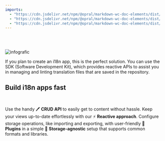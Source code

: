 ```yaml
---
imports:
  - "https://cdn.jsdelivr.net/npm/@opral/markdown-wc-doc-elements/dist/doc-header.js"
  - "https://cdn.jsdelivr.net/npm/@opral/markdown-wc-doc-elements/dist/doc-features.js"
  - "https://cdn.jsdelivr.net/npm/@opral/markdown-wc-doc-elements/dist/doc-feature.js"
---
```


<doc-header 
  title="What is the SDK?" 
  description="Extend the ecosystem with inlang’s SDK." 
  button="Start building" 
  link="/documentation/build-app"></doc-header>

<br/>
<br/>

<img src="https://cdn.jsdelivr.net/gh/opral/monorepo/inlang/documentation/sdk/assets/sdk-image.png" alt="infografic"></img>

If you plan to create an i18n app, this is the perfect solution. You can use the SDK (Software Development Kit), which provides reactive APIs to assist you in managing and linting translation files that are saved in the repository.

## Build i18n apps fast

<doc-features>
  <doc-feature color="#EBF0F4" title="🖊️  Reactive CRUD API" image="https://cdn.jsdelivr.net/gh/opral/monorepo/inlang/documentation/sdk/assets/sdkDocCrudNew.png"></doc-feature>
  <doc-feature color="#EBF0F4" title="📂  No Storage complexity" image="https://cdn.jsdelivr.net/gh/opral/monorepo/inlang/documentation/sdk/assets/sdkDocStorage.png"></doc-feature>
</doc-features>

<br/>

Use the handy 🖊️ **CRUD API** to easily get to content without hassle. Keep your views up-to-date effortlessly with our ⚡️ **Reactive approach**. Configure storage operations, like importing and exporting, with user-friendly 🧩 **Plugins** in a simple 📂 **Storage-agnostic** setup that supports common formats and libraries.

<br/>
